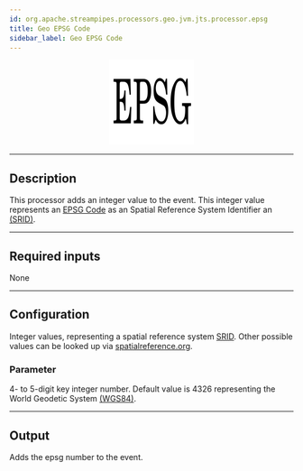 ```yaml
---
id: org.apache.streampipes.processors.geo.jvm.jts.processor.epsg
title: Geo EPSG Code
sidebar_label: Geo EPSG Code
---
```


<!--
  ~ Licensed to the Apache Software Foundation (ASF) under one or more
  ~ contributor license agreements.  See the NOTICE file distributed with
  ~ this work for additional information regarding copyright ownership.
  ~ The ASF licenses this file to You under the Apache License, Version 2.0
  ~ (the "License"); you may not use this file except in compliance with
  ~ the License.  You may obtain a copy of the License at
  ~
  ~    http://www.apache.org/licenses/LICENSE-2.0
  ~
  ~ Unless required by applicable law or agreed to in writing, software
  ~ distributed under the License is distributed on an "AS IS" BASIS,
  ~ WITHOUT WARRANTIES OR CONDITIONS OF ANY KIND, either express or implied.
  ~ See the License for the specific language governing permissions and
  ~ limitations under the License.
  ~
  -->



<p align="center">
    <img src="/img/pipeline-elements/org.apache.streampipes.processors.geo.jvm.jts.processor.epsg/icon.png" width="150px;" class="pe-image-documentation"/>
</p>


***

## Description

This processor adds an integer value to the event. This integer value represents
an  <a href="https://en.wikipedia.org/wiki/EPSG_Geodetic_Parameter_Dataset" target="_blank">EPSG Code</a> as an Spatial Reference System Identifier
an  <a href="https://en.wikipedia.org/wiki/Spatial_reference_system#Identifier" target="_blank">(SRID)</a>.


***

## Required inputs

None

***

## Configuration

Integer values, representing a spatial reference system
<a href="https://en.wikipedia.org/wiki/Spatial_reference_system#Identifier" target="_blank">SRID</a>.
Other possible values can be looked up via
<a href="https://spatialreference.org/ref/epsg/" target="_blank">spatialreference.org</a>.

### Parameter

4- to 5-digit key integer number. Default value is 4326 representing the World Geodetic System
<a href="https://en.wikipedia.org/wiki/World_Geodetic_System#WGS84" target="_blank">(WGS84)</a>.

***
## Output

Adds the epsg number to the event.
